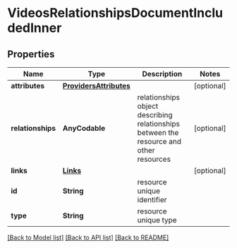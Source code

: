 # VideosRelationshipsDocumentIncludedInner

## Properties
Name | Type | Description | Notes
------------ | ------------- | ------------- | -------------
**attributes** | [**ProvidersAttributes**](ProvidersAttributes.md) |  | [optional] 
**relationships** | **AnyCodable** | relationships object describing relationships between the resource and other resources | [optional] 
**links** | [**Links**](Links.md) |  | [optional] 
**id** | **String** | resource unique identifier | 
**type** | **String** | resource unique type | 

[[Back to Model list]](../README.md#documentation-for-models) [[Back to API list]](../README.md#documentation-for-api-endpoints) [[Back to README]](../README.md)



